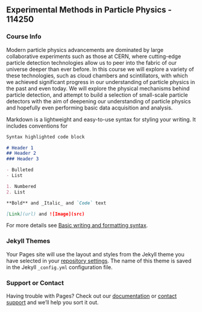 ## Experimental Methods in Particle Physics - 114250

### Course Info

Modern particle physics advancements are dominated by large collaborative experiments such as those at CERN, where cutting-edge particle detection technologies allow us to peer into the fabric of our universe deeper than ever before. In this course we will explore a variety of these technologies, such as cloud chambers and scintillators, with which we achieved significant progress in our understanding of particle physics in the past and even today. We will explore the physical mechanisms behind particle detection, and attempt to build a selection of small-scale particle detectors with the aim of deepening our understanding of particle physics and hopefully even performing basic data acquisition and analysis.



Markdown is a lightweight and easy-to-use syntax for styling your writing. It includes conventions for

```markdown
Syntax highlighted code block

# Header 1
## Header 2
### Header 3

- Bulleted
- List

1. Numbered
2. List

**Bold** and _Italic_ and `Code` text

[Link](url) and ![Image](src)
```

For more details see [Basic writing and formatting syntax](https://docs.github.com/en/github/writing-on-github/getting-started-with-writing-and-formatting-on-github/basic-writing-and-formatting-syntax).

### Jekyll Themes

Your Pages site will use the layout and styles from the Jekyll theme you have selected in your [repository settings](https://github.com/Yomaster10/technion_hep.github.io/settings/pages). The name of this theme is saved in the Jekyll `_config.yml` configuration file.

### Support or Contact

Having trouble with Pages? Check out our [documentation](https://docs.github.com/categories/github-pages-basics/) or [contact support](https://support.github.com/contact) and we’ll help you sort it out.
